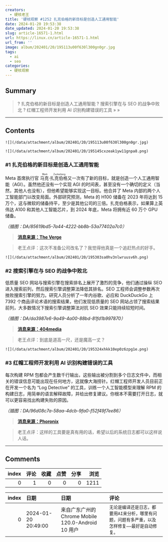 ```yaml
---
creators:
  - 硬核老王
title: '硬核观察 #1252 扎克伯格的新目标是创造人工通用智能'
date: 2024-01-20 19:53:38
date_updated: 2024-01-20 19:53:38
slug: article-16571-1.html
url: https://linux.cn/article-16571-1.html
url_from: ''
image: album/202401/20/195113u00f630l300gn0gr.jpg
tags:
  - ai
  - seo
categories:
  - 硬核观察
---
```


## Summary

> ? 扎克伯格的新目标是创造人工通用智能
> ? 搜索引擎在与 SEO 的战争中败北
> ? 红帽工程师开发利用 AI 识别构建错误的工具
> » 
> »

***

<!-- more -->

## Contents

`![](/data/attachment/album/202401/20/195113u00f630l300gn0gr.jpg)`

`![](/data/attachment/album/202401/20/195145cxzeak1yw11gnpa8.png)`

### #1 扎克伯格的新目标是创造人工通用智能

Meta 首席执行官 <ruby> 马克·扎克伯格 <rt>  Mark Zuckerberg </rt></ruby> 又一次有了新的目标，就是创造一个人工通用智能（AGI）。虽然他还没有一个实现 AGI 的时间表，甚至没有一个确切的定义（当然，其他人也没有），但他希望能够实现这一目标。他合并了 Meta 内部的两个人工智能部门以改变局面。外部研究预测，Meta 的 H100 储备在 2023 年将达到 15 万个，这与微软的储备持平，至少是其他公司的三倍。扎克伯格表示，如果算上英伟达 A100 和其他人工智能芯片，到 2024 年底，Meta 将拥有近 60 万个 GPU 储备。

*（插图：DA/85619bd5-7a44-4222-bb8b-53a77402a7c0）*

> 
> **[消息来源：The Verge](https://www.theverge.com/2024/1/18/24042354/mark-zuckerberg-meta-agi-reorg-interview)**
> 
> 
> 

> 
> 老王点评：这次不准备公司改名了？我觉得他真是一个追赶热点的好手。
> 
> 
> 

`![](/data/attachment/album/202401/20/195303sa0hv3nlwruusv6h.png)`

### #2 搜索引擎在与 SEO 的战争中败北

低质量 SEO 网站与搜索引擎在搜索排名上展开了激烈的竞争，他们通过操纵 SEO 进入搜索前列，然后搜索引擎调整算法降低其排名。SEO 工程师会调整参数再次挫败搜索引擎的努力。研究人员分析了一年内谷歌、必应和 DuckDuckGo 上 7392 个商品评论术语的搜索结果，他们发现低质量的 SEO 网站占领了搜索结果前列，大多数情况下搜索引擎调整算法对抗 SEO 效果只能持续较短时间。

*（插图：DA/da3987e6-9a49-4a00-88bd-81fd1b997870）*

> 
> **[消息来源：404media](https://www.404media.co/google-search-really-has-gotten-worse-researchers-find/)**
> 
> 
> 

> 
> 老王点评：到底是道高一尺，还是魔高一丈？
> 
> 
> 

`![](/data/attachment/album/202401/20/195324xhkk10ep0z6zpg1e.png)`

### #3 红帽工程师开发利用 AI 识别构建错误的工具

每次构建 RPM 包都会产生数千行输出，这些输出被分割到多个日志文件中，而相关的错误信息可能出现在任何地方，这就像大海捞针。红帽工程师开发人员目前正在开发一个名为 “Log Detective” 的工具，训练一个人工智能模型来理解 RPM 的构建日志，用简单的语言解释故障，并给出修复建议。你根本不需要打开日志，就可以更容易找出构建失败的原因。

*（插图：DA/96d08c7a-58aa-4dcb-9fa0-f52f49f7ee86）*

> 
> **[消息来源：Phoronix](https://www.phoronix.com/news/Red-Hat-AI-Log-Detective)**
> 
> 
> 

> 
> 老王点评：这样的工具要是真有用的话，希望以后的系统日志都可以这样说人话。
> 
> 
>

***

## Comments


|   index |   评论 |   收藏 |   点赞 |   分享 |   浏览 |
|--------:|-------:|-------:|-------:|-------:|-------:|
|       0 |      1 |      0 |      0 |      0 |   1211 |

|   index | 日期                | 日期                                               | 评论                                                                                           |
|--------:|:--------------------|:---------------------------------------------------|:-----------------------------------------------------------------------------------------------|
|       0 | 2024-01-20 20:49:00 | 来自广东广州的 Chrome Mobile 120.0-Android 10 用户 | `无论是编译还是日志，都要用AI来分析，哪里有问题，问题有多严重，以及怎样修复——最好是自动修复。` |
